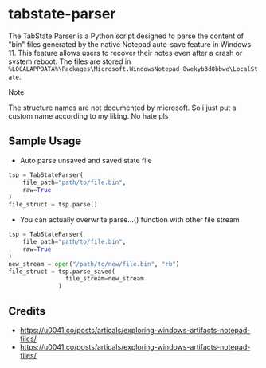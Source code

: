 # tabstate-parser

The TabState Parser is a Python script designed to parse the content of "bin" files generated by the native Notepad auto-save feature in Windows 11. This feature allows users to recover their notes even after a crash or system reboot. The files are stored in `%LOCALAPPDATA%\Packages\Microsoft.WindowsNotepad_8wekyb3d8bbwe\LocalState`. 

> [!note]
> The structure names are not documented by microsoft. So i just put a custom name according to my liking. No hate pls

## Sample Usage
- Auto parse unsaved and saved state file
```python
tsp = TabStateParser(
	file_path="path/to/file.bin",
	raw=True
)
file_struct = tsp.parse()
```

- You can actually overwrite parse...() function with other file stream
```python
tsp = TabStateParser(
	file_path="path/to/file.bin",
	raw=True
)
new_stream = open("/path/to/new/file.bin", "rb")
file_struct = tsp.parse_saved(
				file_stream=new_stream
			  )
```

## Credits
- https://u0041.co/posts/articals/exploring-windows-artifacts-notepad-files/
- https://u0041.co/posts/articals/exploring-windows-artifacts-notepad-files/